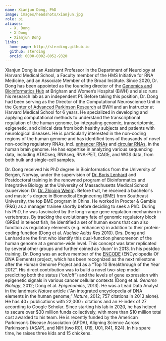 ```yaml
---
name: Xianjun Dong, PhD
image: images/headshots/xianjun.jpg
role: pi
aliases:
  - X. Dong
  - X Dong
  - Xianjun Dong
links:
  home-page: http://sterding.github.io
  github: sterding
  orcid: 0000-0002-8052-9320
---
```



Xianjun Dong is an Assistant Professor in the Department of Neurology at Harvard Medical School, a Faculty member of the HMS Initiative for RNA Medicine, and an Associate Member of the Broad Institute. Since 2020, Dr. Dong has been appointed as the founding director of the [Genomics and Bioinformatics Hub](https://bioinformatics.bwh.harvard.edu) at Brigham and Women’s Hospital (BWH) and also runs his research lab as an independent PI. Before taking this position, Dr. Dong had been serving as the Director of the Computational Neuroscience Unit in the [Center of Advanced Parkinson Research](https://www.bwhparkinsoncenter.org) at BWH and an Instructor at Harvard Medical School for 6 years. He specialized in developing and applying computational methods to understand the transcriptional regulation of the human genome, by integrating genomic, transcriptomic, epigenetic, and clinical data from both healthy subjects and patients with neurological diseases. He is particularly interested in the non-coding regions of the human genome and has identified tens of thousands of novel non-coding regulatory RNAs, incl. [enhancer RNAs](https://www.nature.com/articles/s41593-018-0223-0) and [circular RNAs](https://doi.org/10.1038/s41467-023-40348-0), in the human brain genome. He has expertise in analyzing various sequencing data, including ATACseq, RNAseq, RNA-PET, CAGE, and WGS data, from both bulk and single-cell samples.

Dr. Dong received his PhD degree in Bioinformatics from the University of Bergen, Norway, under the supervision of [Dr. Boris Lenhard](http://group.genereg.net) and Postdoctoral training in the renowned program of Bioinformatics and Integrative Biology at the University of Massachusetts Medical School (supervisor: Dr. [Dr. Zhiping Weng](https://www.umassmed.edu/zlab/)). Before that, he received a bachelor's and master's degree in Biomedical Engineering (BME) from Southeast University, the top BME program in China. He worked in Procter & Gamble (P&G) as a manager trainee shortly before deciding to seek a PhD. During his PhD, he was fascinated by the long-range gene regulation mechanism in vertebrates. By tracking the evolutionary fate of genomic regulatory block (GRBs) in teleost fish, he identified a set of human exons that can also function as regulatory elements (e.g. enhancers) in addition to their protein-coding function (Dong et al. *Nucleic Acids Res* 2010). Drs. Dong and Lenhard are the first who identify this dual-function phenomenon of the human genome at a genome-wide level. This concept was later replicated by several other groups and further coined as 'duon' in 2013. In his postdoc training, Dr. Dong was an active member of the [ENCODE](https://en.wikipedia.org/wiki/ENCODE) (ENCyclopedia Of DNA Elements) project, which has been recognized as the next milestone after the Human Genome Project and as a “Top 10 Breakthrough of the Year 2012”. His direct contribution was to build a novel two-step model predicting both the status (“on/off”) and the levels of gene expression with epigenetic signals in various cancer cellular contexts (Dong et al. *Genome Biology*, 2012; Dong et al. *Epigenomics*, 2013). He was a Lead Data Analyst in the landmark *Nature* article (“An integrated encyclopedia of DNA elements in the human genome,” *Nature*, 2012; 757 citations in 2013 alone). He has 40+ publications with 22,000+ citations and an H-index of 27 according to Google Scholar. Since starting his lab in 2020, he has helped to secure over $30 million funds collectively, with more than $10 million total cost awarded to his team. He is recently funded by the American Parkinson’s Disease Association (APDA), Aligning Science Across Parkinson’s (ASAP), and NIH (two R01, U19, U01, R41, R24). In his spare time, he raises three kids and 15 chickens.